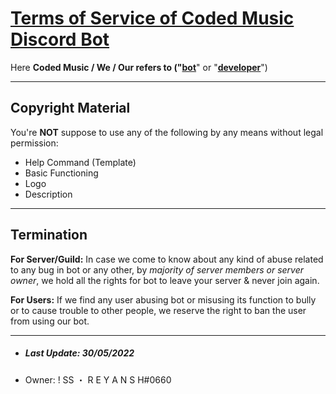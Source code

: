 # **[Terms of Service of Coded Music Discord Bot](https://dsc.gg/codedmusic)**



Here **Coded Music **/ **We** / **Our** refers to ("**[bot](https://dsc.gg/codedmusic)**" or "**[developer](https://github.com/ReyanshGupta17)**")

---

## **Copyright Material**

You're **NOT** suppose to use any of the following by any means without legal permission:
- Help Command (Template)
- Basic Functioning
- Logo
- Description


---

## **Termination**

**For Server/Guild:** In case we come to know about any kind of abuse related to any bug in bot or any other, by *majority of server members or server owner*, we hold all the rights for bot to leave your server & never join again.


**For Users:** If we find any user abusing bot or misusing its function to bully or to cause trouble to other people, we reserve the right to ban the user from using our bot.


---
- ##### Last Update: 30/05/2022
- Owner: ! SS ・ R E Y A N S H#0660
